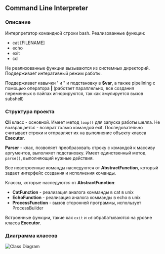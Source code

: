 ## Command Line Interpreter

### Описание
Интерпретатор командной строки bash. Реализованные функции:
* cat [FILENAME]
* echo
* exit
* cd

Не реализованные функции вызываются из системных директорий. Поддерживает интеративный режим работы.

Поддерживает кавычки \' и \" и подстановку в **$var**, а также pipelining с помощью оператора **|**
(работает параллельно, все создания переменных в пайпах игнорируются, так как эмулируется вызов subshell)

### Структура проекта
**Cli** класс - основной. Имеет метод `loop()` для запуска работы шелла.
Не возвращается - возврат только командой exit. Последовательно считывает строки и отправляет их на выполнение объекту класса **Executor**.

**Parser** - клас, позволяет преобразовать строку с командой к массиву аргументов,
выполняет подстановку. Имеет единственный метод `parse()`, выполняющий нужные действия.

Все невстроенные команды наследуются от **AbstractFunction**, который задает интерфейс создания и исполнения команды.

Классы, которые наследуются от **AbstractFunction**:
* **CatFunction** - реализация аналога комманды в cat в unix
* **EchoFunction** - реализация аналога комманды в echo в unix
* **ProcessFunction** - вызов сторонней программы, использует ProcessBuilder

Встроенные функции, такие как `exit` и `cd` обрабатываются на уровне класса **Executor**.


### Диаграмма классов
![Class Diagram](/cli_diagram.png)

